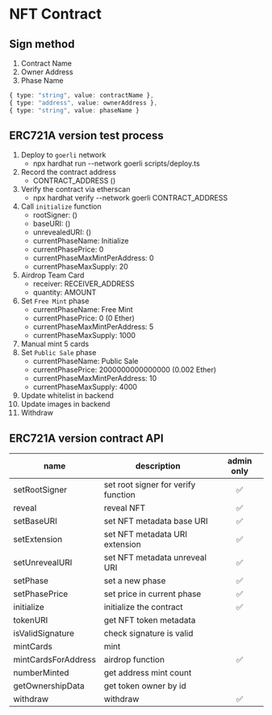 # NFT Contract

## Sign method

1. Contract Name
2. Owner Address
3. Phase Name

```typescript
{ type: "string", value: contractName },
{ type: "address", value: ownerAddress },
{ type: "string", value: phaseName }
```

## ERC721A version test process

1. Deploy to `goerli` network
   - npx hardhat run --network goerli scripts/deploy.ts
2. Record the contract address
   - CONTRACT_ADDRESS ()
3. Verify the contract via etherscan
   - npx hardhat verify --network goerli CONTRACT_ADDRESS
4. Call `initialize` function
   - rootSigner: ()
   - baseURI: ()
   - unrevealedURI: ()
   - currentPhaseName: Initialize
   - currentPhasePrice: 0
   - currentPhaseMaxMintPerAddress: 0
   - currentPhaseMaxSupply: 20
5. Airdrop Team Card
   - receiver: RECEIVER_ADDRESS
   - quantity: AMOUNT
6. Set `Free Mint` phase
   - currentPhaseName: Free Mint
   - currentPhasePrice: 0 (0 Ether)
   - currentPhaseMaxMintPerAddress: 5
   - currentPhaseMaxSupply: 1000
7. Manual mint 5 cards
8. Set `Public Sale` phase
   - currentPhaseName: Public Sale
   - currentPhasePrice: 2000000000000000 (0.002 Ether)
   - currentPhaseMaxMintPerAddress: 10
   - currentPhaseMaxSupply: 4000
9. Update whitelist in backend
10. Update images in backend
11. Withdraw

## ERC721A version contract API

| name                | description                         | admin only |
| ------------------- | ----------------------------------- | :--------: |
| setRootSigner       | set root signer for verify function |     ✅     |
| reveal              | reveal NFT                          |     ✅     |
| setBaseURI          | set NFT metadata base URI           |     ✅     |
| setExtension        | set NFT metadata URI extension      |     ✅     |
| setUnrevealURI      | set NFT metadata unreveal URI       |     ✅     |
| setPhase            | set a new phase                     |     ✅     |
| setPhasePrice       | set price in current phase          |     ✅     |
| initialize          | initialize the contract             |     ✅     |
| tokenURI            | get NFT token metadata              |            |
| isValidSignature    | check signature is valid            |            |
| mintCards           | mint                                |            |
| mintCardsForAddress | airdrop function                    |     ✅     |
| numberMinted        | get address mint count              |            |
| getOwnershipData    | get token owner by id               |            |
| withdraw            | withdraw                            |     ✅     |
